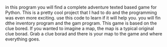 in this program you will find a complete adventure texted based game for Python. This is a pretty cool project that I had to do and the programming was even more exciting. use this code to learn if it will help you. you will fin dthe inventory program and the gam program. This game is based on the clue bored. If you wanted to imagine a map, the map is a typical original clue borad. Grab a clue borad and there is your map to the game and where everything goes. 
